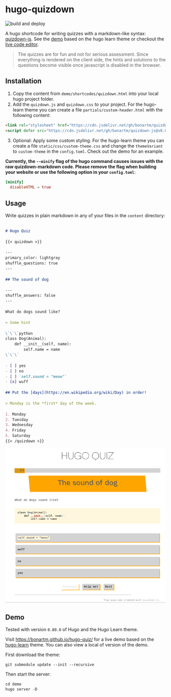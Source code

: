# hugo-quizdown

![build and deploy](https://github.com/bonartm/hugo-quiz/workflows/build%20and%20deploy/badge.svg)

A hugo shortcode for writing quizzes with a markdown-like syntax: [quizdown-js](https://github.com/bonartm/quizdown-js). See the [demo](https://bonartm.github.io/hugo-quiz/) based on the hugo learn theme or checkout the [live code editor](https://bonartm.github.io/quizdown-live-editor/).

> The quizzes are for fun and not for serious assessment. Since everything is rendered on the client side, the hints and solutions to the questions become visible once javascript is disabled in the browser.

## Installation

1. Copy the content from `demo/shortcodes/quizdown.html`  into your local hugo project folder.
2. Add the `quizdown.js` and `quizdown.css` to your project. For the hugo-learn theme you can create a file `partials/custom-header.html` with the following content:
```html
<link rel="stylesheet" href="https://cdn.jsdelivr.net/gh/bonartm/quizdown-js@v0.0.2/public/build/quizdown.css" />
<script defer src="https://cdn.jsdelivr.net/gh/bonartm/quizdown-js@v0.0.2/public/build/quizdown.js"></script>
```
3. Optional: Apply some custom styling. For the hugo-learn theme you can create a file `static/css/custom-theme.css` and change the `themeVariant` to `custom-theme` in the `config.toml`. Check out the demo for an example.

**Currently, the `--minify` flag of the hugo command causes issues with the raw quizdown-markdown code. Please remove the flag when building your website or use the following option in your `config.toml`**:

```toml
[minify]
  disableHTML = true
```


## Usage

Write quizzes in plain markdown in any of your files in the `content` directory:

```markdown

# Hugo Quiz

{{< quizdown >}}

---
primary_color: lightgray
shuffle_questions: true
---

## The sound of dog

---
shuffle_answers: false
---

What do dogs sound like?

> Some hint

\`\`\`python
class Dog(Animal):
    def __init__(self, name):
        self.name = name
\`\`\`

- [ ] yes
- [ ] no
- [ ] `self.sound = "meow"`
- [x] wuff

## Put the [days](https://en.wikipedia.org/wiki/Day) in order!

> Monday is the *first* day of the week.

1. Monday
2. Tuesday
3. Wednesday
4. Friday
5. Saturday  
{{< /quizdown >}}
```

![](hugo-quiz-demo.png)

## Demo

Tested with version `0.80.0` of Hugo and the Hugo Learn theme.

Visit https://bonartm.github.io/hugo-quiz/ for a live demo based on the [hugo-learn](https://themes.gohugo.io/theme/hugo-theme-learn/en) theme. You can also view a local of version of the demo. 

First download the theme:

```shell
git submodule update --init --recursive
```

Then start the server:

```shell
cd demo
hugo server -D
```
